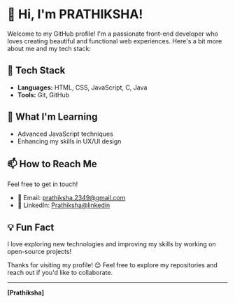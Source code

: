 # 👋 Hi, I'm PRATHIKSHA!

Welcome to my GitHub profile! I'm a passionate front-end developer who loves creating beautiful and functional web experiences. Here's a bit more about me and my tech stack:

## 🚀 Tech Stack
- **Languages:** HTML, CSS, JavaScript, C, Java
- **Tools:** Git, GitHub

## 🌱 What I'm Learning
- Advanced JavaScript techniques
- Enhancing my skills in UX/UI design

## 📫 How to Reach Me
Feel free to get in touch!
- 📧 Email: [prathiksha.2349@gmail.com](mailto:prathiksha.2349@gmail.com)
- 💼 LinkedIn: [Prathiksha@linkedin](https://www.linkedin.com/in/prathiksha23/)


## 💡 Fun Fact
I love exploring new technologies and improving my skills by working on open-source projects!

Thanks for visiting my profile! 😊 Feel free to explore my repositories and reach out if you'd like to collaborate.

---

**[Prathiksha]**

